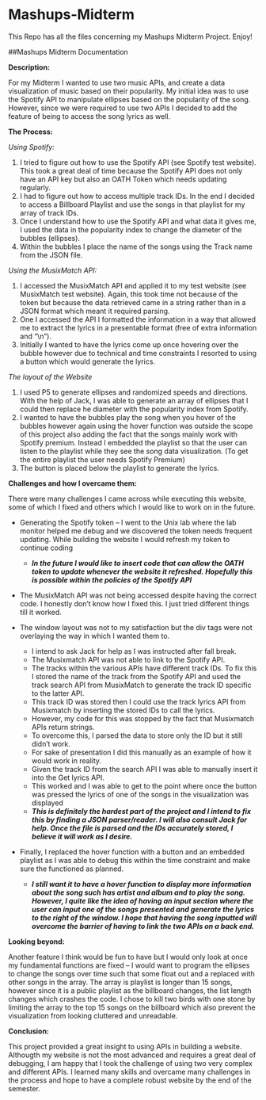 # Mashups-Midterm
This Repo has all the files concerning my Mashups Midterm Project. Enjoy!


##Mashups Midterm Documentation


**Description:**

For my Midterm I wanted to use two music APIs, and create a data visualization of music based on their popularity. 
My initial idea was to use the Spotify API to manipulate ellipses based on the popularity of the song. However, since we were required to use two APIs I decided to add the feature of being to access the song lyrics as well. 

**The Process:**

*Using Spotify:*

1.	I tried to figure out how to use the Spotify API (see Spotify test website). This took a great deal of time because the Spotify API does not only have an API key but also an OATH Token which needs updating regularly. 
2.	I had to figure out how to access multiple track IDs. In the end I decided to access a Billboard Playlist and use the songs in that playlist for my array of track IDs.
3.	Once I understand how to use the Spotify API and what data it gives me, I used the data in the popularity index to change the diameter of the bubbles (ellipses).
4.	Within the bubbles I place the name of the songs using the Track name from the JSON file.

*Using the MusixMatch API:*

1.	I accessed the MusixMatch API and applied it to my test website (see MusixMatch test website). Again, this took time not because of the token but because the data retrieved came in a string rather than in a JSON format which meant it required parsing. 
2.	One I accessed the API I formatted the information in a way that allowed me to extract the lyrics in a presentable format (free of extra information and “\n”).
3.	Initially I wanted to have the lyrics come up once hovering over the bubble however due to technical and time constraints I resorted to using a button which would generate the lyrics.

*The layout of the Website*

1.	I used P5 to generate ellipses and randomized speeds and directions. With the help of Jack, I was able to generate an array of ellipses that I could then replace he diameter with the popularity index from Spotify.
2.	I wanted to have the bubbles play the song when you hover of the bubbles however again using the hover function was outside the scope of this project also adding the fact that the songs mainly work with Spotify premium. Instead I embedded the playlist so that the user can listen to the playlist while they see the song data visualization. (To get the entire playlist the user needs Spotify Premium)
3.	The button is placed below the playlist to generate the lyrics.

**Challenges and how I overcame them:**

There were many challenges I came across while executing this website, some of which I fixed and others which I would like to work on in the future.

- Generating the Spotify token – I went to the Unix lab where the lab monitor helped me debug and we discovered the token needs frequent updating. While building the website I would refresh my token to continue coding
  -	***In the future I would like to insert code that can allow the OATH token to update whenever the website it refreshed. Hopefully this is possible within the policies of the Spotify API***

- The MusixMatch API was not being accessed despite having the correct code. I honestly don’t know how I fixed this. I just tried different things till it worked.

- The window layout was not to my satisfaction but the div tags were not overlaying the way in which I wanted them to.
  - I intend to ask Jack for help as I was instructed after fall break.
  - The Musixmatch API was not able to link to the Spotify API. 
  - The tracks within the various APIs have different track IDs. To fix this I stored the name of the track from the Spotify API and used the track search API from MusixMatch to generate the track ID specific to the latter API. 
  - This track ID was stored then I could use the track lyrics API from Musixmatch by inserting the stored IDs to call the lyrics. 
  - However, my code for this was stopped by the fact that Musixmatch APIs return strings. 
  - To overcome this, I parsed the data to store only the ID but it still didn’t work.
  - For sake of presentation I did this manually as an example of how it would work in reality. 
  - Given the track ID from the search API I was able to manually insert it into the Get lyrics API. 
  - This worked and I was able to get to the point where once the button was pressed the lyrics of one of the songs in the visualization was displayed
  - ***This is definitely the hardest part of the project and I intend to fix this by finding a JSON parser/reader. I will also consult Jack for help. Once the file is parsed and the IDs accurately stored, I believe it will work as I desire.***
- Finally, I replaced the hover function with a button and an embedded playlist as I was able to debug this within the time constraint and make sure the functioned as planned. 
  - ***I still want it to have a hover function to display more information about the song such has artist and album and to play the song. However, I quite like the idea of having an input section where the user can input one of the songs presented and generate the lyrics to the right of the window. I hope that having the song inputted will overcome the barrier of having to link the two APIs on a back end.***


**Looking beyond:**

Another feature I think would be fun to have but I would only look at once my fundamental functions are fixed – I would want to program the ellipses to change the songs over time such that some float out and a replaced with other songs in the array. The array is playlist is longer than 15 songs, however since it is a public playlist as the billboard changes, the list length changes which crashes the code. I chose to kill two birds with one stone by limiting the array to the top 15 songs on the billboard which also prevent the visualization from looking cluttered and unreadable.


**Conclusion:**

This project provided a great insight to using APIs in building a website. Althougth my website is not the most advanced and requires a great deal of debugging, I am happy that I took the challenge of using two very complex and different APIs. I learned many skills and overcame many challenges in the process and hope to have a complete robust website by the end of the semester.






